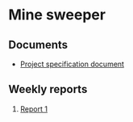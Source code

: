 
# Mine sweeper

## Documents
- [Project specification document](./documentation/projectspecification.md)

## Weekly reports
1. [Report 1](./weeklyreports/weeklyreport1.md)
